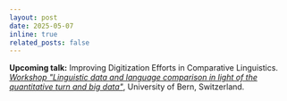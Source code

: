 ```yaml
---
layout: post
date: 2025-05-07
inline: true
related_posts: false
---
```


**Upcoming talk:** Improving Digitization Efforts in Comparative Linguistics. *[Workshop "Linguistic data and language comparison in light of the quantitative turn and big data"](https://www.isw.unibe.ch/forschung/workshops/linguistic_data_and_language_comparison/index_ger.html)*, University of Bern, Switzerland.
